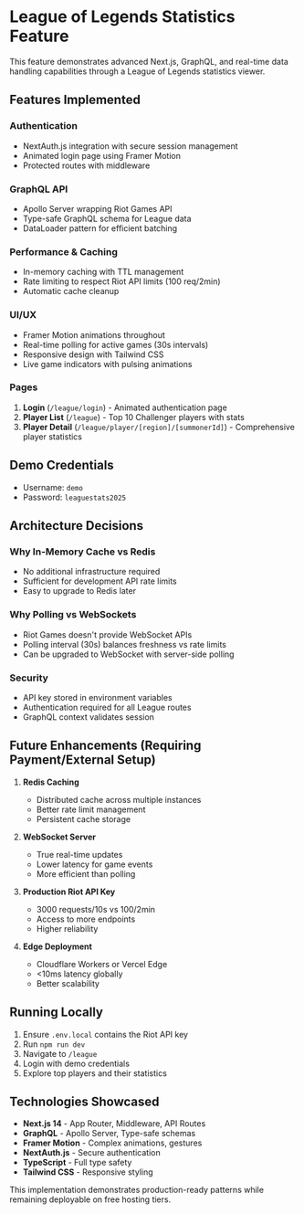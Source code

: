 # League of Legends Statistics Feature

This feature demonstrates advanced Next.js, GraphQL, and real-time data handling capabilities through a League of Legends statistics viewer.

## Features Implemented

### Authentication
- NextAuth.js integration with secure session management
- Animated login page using Framer Motion
- Protected routes with middleware

### GraphQL API
- Apollo Server wrapping Riot Games API
- Type-safe GraphQL schema for League data
- DataLoader pattern for efficient batching

### Performance & Caching
- In-memory caching with TTL management
- Rate limiting to respect Riot API limits (100 req/2min)
- Automatic cache cleanup

### UI/UX
- Framer Motion animations throughout
- Real-time polling for active games (30s intervals)
- Responsive design with Tailwind CSS
- Live game indicators with pulsing animations

### Pages
1. **Login** (`/league/login`) - Animated authentication page
2. **Player List** (`/league`) - Top 10 Challenger players with stats
3. **Player Detail** (`/league/player/[region]/[summonerId]`) - Comprehensive player statistics

## Demo Credentials
- Username: `demo`
- Password: `leaguestats2025`

## Architecture Decisions

### Why In-Memory Cache vs Redis
- No additional infrastructure required
- Sufficient for development API rate limits
- Easy to upgrade to Redis later

### Why Polling vs WebSockets
- Riot Games doesn't provide WebSocket APIs
- Polling interval (30s) balances freshness vs rate limits
- Can be upgraded to WebSocket with server-side polling

### Security
- API key stored in environment variables
- Authentication required for all League routes
- GraphQL context validates session

## Future Enhancements (Requiring Payment/External Setup)

1. **Redis Caching**
   - Distributed cache across multiple instances
   - Better rate limit management
   - Persistent cache storage

2. **WebSocket Server**
   - True real-time updates
   - Lower latency for game events
   - More efficient than polling

3. **Production Riot API Key**
   - 3000 requests/10s vs 100/2min
   - Access to more endpoints
   - Higher reliability

4. **Edge Deployment**
   - Cloudflare Workers or Vercel Edge
   - <10ms latency globally
   - Better scalability

## Running Locally

1. Ensure `.env.local` contains the Riot API key
2. Run `npm run dev`
3. Navigate to `/league`
4. Login with demo credentials
5. Explore top players and their statistics

## Technologies Showcased

- **Next.js 14** - App Router, Middleware, API Routes
- **GraphQL** - Apollo Server, Type-safe schemas
- **Framer Motion** - Complex animations, gestures
- **NextAuth.js** - Secure authentication
- **TypeScript** - Full type safety
- **Tailwind CSS** - Responsive styling

This implementation demonstrates production-ready patterns while remaining deployable on free hosting tiers.